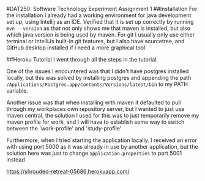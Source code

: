 #DAT250: Software Technology Experiment Assignment 1
##Installation
For the installation I already had a working environment for java development set up, using Intellij as an IDE. 
Verified that it is set up correctly by running ```mvn --version``` as that not only shows me that maven is installed, 
but also which java version is being used by maven. For git I usually only use either terminal or IntelliJs built-in git 
features, but I also have sourcetree, and GitHub desktop installed if I need a more graphical tool 

##Heroku Tutorial
I went through all the steps in the tutorial. 

One of the issues I encountered was that I didn't have postgres installed locally,
but this was solved by installing postgres and appending the path ```/Applications/Postgres.app/Contents/Versions/latest/bin```
to my PATH variable.

Another issue was that when installing with maven it defaulted to pull through my workplaces own repository server, but I wanted
to just use maven central, the solution I used for this was to just temporarily remove my maven profile for work, and I
will have to establish some way to switch between the 'work-profile' and 'study-profile'

Furthermore, when I tried starting the application locally. I received an error with using port 5000 as it was already 
in use by another application, but the solution here was just to change ``application.properties`` to port 5001 instead


https://shrouded-retreat-05686.herokuapp.com/